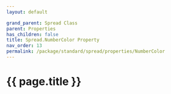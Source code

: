```yaml
---
layout: default

grand_parent: Spread Class
parent: Properties
has_children: false
title: Spread.NumberColor Property
nav_order: 13
permalink: /package/standard/spread/properties/NumberColor
---
```

# {{ page.title }}

